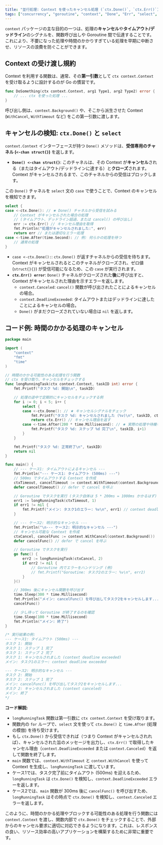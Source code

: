```yaml
---
title: "並行処理: Context を使ったキャンセル処理 (`ctx.Done()`, `ctx.Err()`) "
tags: ["concurrency", "goroutine", "context", "Done", "Err", "select", "キャンセル", "タイムアウト", "デッドライン"]
---
```


`context` パッケージの主な目的の一つは、処理の**キャンセル**や**タイムアウト/デッドライン**のシグナルを、関数呼び出しや Goroutine 間で伝達することです。これにより、不要になった処理や時間のかかりすぎている処理を早期に中断させ、リソースの浪費を防ぐことができます。

## Context の受け渡し規約

Context を利用する関数は、通常、その**第一引数**として `ctx context.Context` を受け取るように設計するのが Go の慣習です。

```go
func DoSomething(ctx context.Context, arg1 Type1, arg2 Type2) error {
	// ... ctx を使った処理 ...
}
```

呼び出し側は、`context.Background()` や、そこから派生させた Context (`WithCancel`, `WithTimeout` など) をこの第一引数に渡します。

## キャンセルの検知: `ctx.Done()` と `select`

`context.Context` インターフェースが持つ `Done()` メソッドは、**受信専用のチャネル (`<-chan struct{}`)** を返します。

*   **`Done() <-chan struct{}`**: このチャネルは、その Context が**キャンセル**される（またはタイムアウト/デッドラインに達する）と**クローズ**されます。Context がキャンセルされるまで、このチャネルからの受信はブロックします。

この `Done()` チャネルを `select` 文の `case` で使うことで、Context のキャンセルを検知できます。

```go
select {
case <-ctx.Done(): // ★ Done() チャネルから受信を試みる
	// Context がキャンセルされた場合の処理
	// (タイムアウト、デッドライン超過、または cancel() の呼び出し)
	err := ctx.Err() // キャンセル理由を取得
	fmt.Println("処理がキャンセルされました:", err)
	return err // または適切なエラー処理
case <-time.After(time.Second): // 例: 何らかの処理を待つ
	// 通常の処理
}
```

*   `case <-ctx.Done():`: `ctx.Done()` が返すチャネルからの受信を待ちます。Context がキャンセルされるとこのチャネルがクローズされ、ゼロ値 (`struct{}{}`) が受信可能になるため、この `case` が実行されます。
*   **`ctx.Err() error`**: `Done()` チャネルがクローズされた**後**に呼び出すと、Context がキャンセルされた理由を示すエラーを返します。
    *   `context.Canceled`: `cancel()` 関数が呼び出されたことによるキャンセルの場合。
    *   `context.DeadlineExceeded`: タイムアウトまたはデッドラインに達したことによるキャンセルの場合。
    *   `Done()` がまだクローズされていない場合は `nil` を返します。

## コード例: 時間のかかる処理のキャンセル

```go title="Context を使った処理のキャンセル"
package main

import (
	"context"
	"fmt"
	"time"
)

// 時間のかかる可能性のある処理を行う関数
// ctx を受け取り、キャンセルをチェックする
func longRunningTask(ctx context.Context, taskID int) error {
	fmt.Printf("タスク %d: 開始\n", taskID)

	// 処理の途中で定期的にキャンセルをチェックする例
	for i := 0; i < 5; i++ {
		select {
		case <-ctx.Done(): // ★ キャンセルシグナルをチェック
			fmt.Printf("タスク %d: キャンセルされました (%v)\n", taskID, ctx.Err())
			return ctx.Err() // キャンセル理由を返す
		case <-time.After(200 * time.Millisecond): // ★ 実際の処理や待機を模倣
			fmt.Printf("タスク %d: ステップ %d 完了\n", taskID, i+1)
		}
	}

	fmt.Printf("タスク %d: 正常終了\n", taskID)
	return nil
}

func main() {
	// --- ケース1: タイムアウトによるキャンセル ---
	fmt.Println("--- ケース1: タイムアウト (500ms) ---")
	// 500ms でタイムアウトする Context を作成
	ctxTimeout, cancelTimeout := context.WithTimeout(context.Background(), 500*time.Millisecond)
	defer cancelTimeout() // defer で cancel を呼ぶ

	// Goroutine でタスクを実行 (タスク自体は 5 * 200ms = 1000ms かかるはず)
	err1 := longRunningTask(ctxTimeout, 1)
	if err1 != nil {
		fmt.Printf("メイン: タスク1のエラー: %v\n", err1) // context deadline exceeded
	}

	// --- ケース2: 明示的なキャンセル ---
	fmt.Println("\n--- ケース2: 明示的なキャンセル ---")
	// キャンセル可能な Context を作成
	ctxCancel, cancelFunc := context.WithCancel(context.Background())
	defer cancelFunc() // defer で cancel を呼ぶ

	// Goroutine でタスクを実行
	go func() {
		err2 := longRunningTask(ctxCancel, 2)
		if err2 != nil {
			// Goroutine 内でエラーをハンドリング (例)
			// fmt.Printf("Goroutine: タスク2のエラー: %v\n", err2)
		}
	}()

	// 300ms 後にキャンセル関数を呼び出す
	time.Sleep(300 * time.Millisecond)
	fmt.Println("メイン: cancelFunc() を呼び出してタスク2をキャンセルします...")
	cancelFunc()

	// 少し待って Goroutine が終了するのを確認
	time.Sleep(100 * time.Millisecond)
	fmt.Println("メイン: 終了")
}

/* 実行結果の例:
--- ケース1: タイムアウト (500ms) ---
タスク 1: 開始
タスク 1: ステップ 1 完了
タスク 1: ステップ 2 完了
タスク 1: キャンセルされました (context deadline exceeded)
メイン: タスク1のエラー: context deadline exceeded

--- ケース2: 明示的なキャンセル ---
タスク 2: 開始
タスク 2: ステップ 1 完了
メイン: cancelFunc() を呼び出してタスク2をキャンセルします...
タスク 2: キャンセルされました (context canceled)
メイン: 終了
*/
```

**コード解説:**

*   `longRunningTask` 関数は第一引数に `ctx context.Context` を受け取ります。
*   関数内の `for` ループで、`select` 文を使って `ctx.Done()` と `time.After` (処理の模倣) を待ち受けます。
*   もし `ctx.Done()` から受信できれば（つまり Context がキャンセルされれば）、キャンセルされた旨のメッセージを出力し、`ctx.Err()` で取得したキャンセル理由（`context.DeadlineExceeded` または `context.Canceled`）を返して関数を終了します。
*   `main` 関数では、`context.WithTimeout` と `context.WithCancel` を使って Context を生成し、`longRunningTask` に渡しています。
*   ケース1では、タスク完了前にタイムアウト (500ms) を迎えるため、`longRunningTask` は `ctx.Done()` を検知し、`context.DeadlineExceeded` エラーを返します。
*   ケース2では、`main` 関数が 300ms 後に `cancelFunc()` を呼び出すため、`longRunningTask` はその時点で `ctx.Done()` を検知し、`context.Canceled` エラーを返します。

このように、時間のかかる処理やブロックする可能性のある処理を行う関数には `context.Context` を渡し、関数内部で `ctx.Done()` をチェックすることで、外部からのキャンセル要求に適切に対応できるようになります。これは、レスポンスの良い、リソース効率の高いアプリケーションを構築するために非常に重要です。